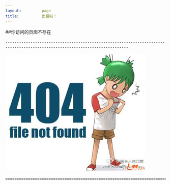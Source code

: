 ```yaml
---
layout:         page
title:          出错啦！
---
```



##你访问的页面不存在  


    ---------------------------------------------------------------------------------------------------------------------------- 
    
<img src="./images/4041.jpg">

    ============================================================================================================================

